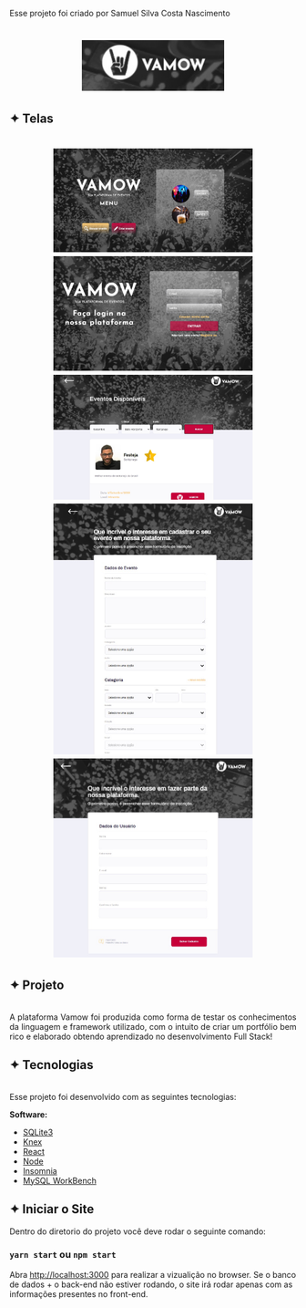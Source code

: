 Esse projeto foi criado por Samuel Silva Costa Nascimento

<h1 align="center">
    <img alt="Telas" title="App" src="src/assets/images/logo.jpg" width="250px"/>
</h1>

## ✦ Telas
<h1 align="center">
    <img alt="Telas" title="App" src="src/assets/images/menu.jpg" width="350px"/>
    <img alt="Telas" title="App" src="src/assets/images/login.jpg" width="350px"/>
    <img alt="Telas" title="App" src="src/assets/images/buscar-evento.jpg" width="350px"/>
    <img alt="Telas" title="App" src="src/assets/images/criar-evento.jpg" width="350px"/>
    <img alt="Telas" title="App" src="src/assets/images/cadastrar-user.jpg" width="350px"/>
</h1>

## ✦ Projeto
<br>
<div style="text-align: justify">
A plataforma Vamow foi produzida como forma de testar os conhecimentos da linguagem e framework utilizado, com o intuito de criar um portfólio bem rico e elaborado obtendo aprendizado no desenvolvimento Full Stack!
</div>

## ✦ Tecnologias
<br>
<div style="text-align: justify">
Esse projeto foi desenvolvido com as seguintes tecnologias:

**Software:**
- [SQLite3](https://www.sqlite.org/index.html)
- [Knex](http://knexjs.org/#changelog)
- [React](https://pt-br.reactjs.org/)
- [Node](https://nodejs.org/en/)
- [Insomnia](https://insomnia.rest/)
- [MySQL WorkBench](https://www.mysql.com/products/workbench/)

</div>

## ✦ Iniciar o Site

Dentro do diretorio do projeto você deve rodar o seguinte comando:

### `yarn start` ou `npm start`

Abra [http://localhost:3000](http://localhost:3000) para realizar a vizualição no browser.
Se o banco de dados + o back-end não estiver rodando, o site irá rodar apenas com as informações presentes no front-end.

